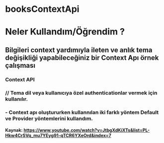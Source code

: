 # booksContextApi
# Neler Kullandım/Öğrendim ?
## Bilgileri context yardımıyla ileten ve anlık tema değişikliği yapabileceğiniz bir Context Apı örnek çalışması
### Context API
### // Tema dil veya kullanıcıya özel authenticationlar vermek için kullanılır.
### - Context apı oluştururken kullannılan iki farklı yöntem Default ve Provider yöntemlerini kullandım.


#### Kaynak: https://www.youtube.com/watch?v=JtbgXdKiXTs&list=PL-Hkw4CrSVq_mu7YEyg91-qTCR6YXeOrd&index=7
